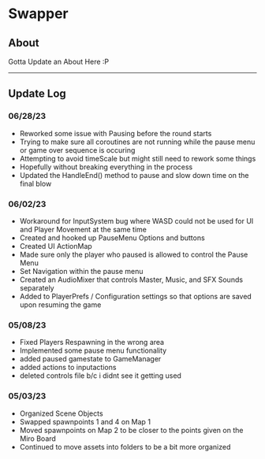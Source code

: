 # Swapper

## About
Gotta Update an About Here :P

---

## Update Log

### 06/28/23
 - Reworked some issue with Pausing before the round starts
 - Trying to make sure all coroutines are not running while the pause menu or game over sequence is occuring
 - Attempting to avoid timeScale but might still need to rework some things
 - Hopefully without breaking everything in the process
 - Updated the HandleEnd() method to pause and slow down time on the final blow

### 06/02/23
 - Workaround for InputSystem bug where WASD could not be used for UI and Player Movement at the same time
 - Created and hooked up PauseMenu Options and buttons
 - Created UI ActionMap
 - Made sure only the player who paused is allowed to control the Pause Menu
 - Set Navigation within the pause menu
 - Created an AudioMixer that controls Master, Music, and SFX Sounds separately
 - Added to PlayerPrefs / Configuration settings so that options are saved upon resuming the game
 

### 05/08/23
 - Fixed Players Respawning in the wrong area
 - Implemented some pause menu functionality
 - added paused gamestate to GameManager
 - added actions to inputactions
 - deleted controls file b/c i didnt see it getting used

### 05/03/23

- Organized Scene Objects 
- Swapped spawnpoints 1 and 4 on Map 1
- Moved spawnpoints on Map 2 to be closer to the points given on the Miro Board
- Continued to move assets into folders to be a bit more organized

